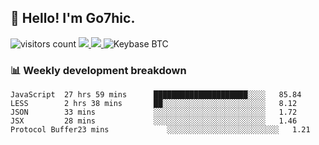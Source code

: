## 👋 Hello! I'm Go7hic.

 ![visitors count](https://visitors-by-url-pls-dont-use-this-in-your-repo.vercel.app/Go7hic-github-readme)
 <a href="https://twitter.com/Go7hic">
    <img src="https://img.shields.io/badge/-@Go7hic-1ca0f1?style=flat-square&labelColor=1ca0f1&logo=twitter&logoColor=white&link=https://twitter.com/Go7hic">
   <a/>
   <a href="mailto:gtfx0209@gmail.com">
    <img src="https://img.shields.io/badge/-gtfx0209@gmail.com-c14438?style=flat-square&logo=Gmail&logoColor=white&link=mailto:gtfx0209@gmail.com">
   <a/>
    ![Keybase BTC](https://img.shields.io/keybase/btc/Go7hic)
 <!--
🔭 I’m currently working
🌱 I’m currently learning
💬 Ask me about 
📫 How to reach me: 
⚡ Fun fact: 
-->
 <!--
![My Github Stats](https://github-readme-stats.vercel.app/api?username=Go7hic&show_icons=true&count_private=true)

-->

### 📊 Weekly development breakdown
<!--START_SECTION:waka-->
```text
JavaScript  27 hrs 59 mins      █████████████████████░░░░   85.84 
LESS        2 hrs 38 mins       ██░░░░░░░░░░░░░░░░░░░░░░░   8.12 
JSON        33 mins             ░░░░░░░░░░░░░░░░░░░░░░░░░   1.72 
JSX         28 mins             ░░░░░░░░░░░░░░░░░░░░░░░░░   1.46 
Protocol Buffer23 mins             ░░░░░░░░░░░░░░░░░░░░░░░░░   1.21
```
<!--END_SECTION:waka-->

